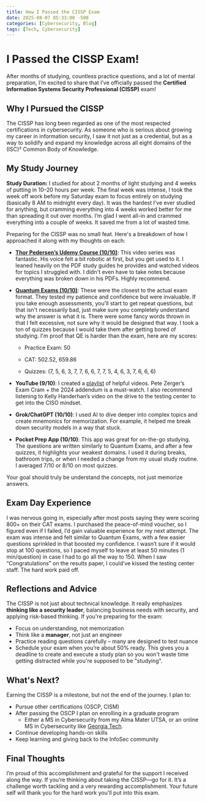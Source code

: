 ```yaml
---
title: How I Passed the CISSP Exam
date: 2025-08-07 05:33:00 -500
categories: [Cybersecurity, Blog]
tags: [Tech, Cybersecurity]
---
```


# I Passed the CISSP Exam!

After months of studying, countless practice questions, and a lot of mental preparation, I’m excited to share that I’ve officially passed the **Certified Information Systems Security Professional (CISSP)** exam!

## Why I Pursued the CISSP

The CISSP has long been regarded as one of the most respected certifications in cybersecurity. As someone who is serious about growing my career in information security, I saw it not just as a credential, but as a way to solidify and expand my knowledge across all eight domains of the (ISC)² Common Body of Knowledge.

## My Study Journey

**Study Duration:** I studied for about 2 months of light studying and 4 weeks of putting in 10–20 hours per week. The final week was intense, I took the week off work before my Saturday exam to focus entirely on studying (basically 8 AM to midnight every day). It was the hardest I’ve ever studied for anything, but cramming everything into 4 weeks worked better for me than spreading it out over months. I’m glad I went all-in and crammed everything into a couple of weeks. It saved me from a lot of wasted time.

Preparing for the CISSP was no small feat. Here's a breakdown of how I approached it along with my thoughts on each:

- [**Thor Pedersen’s Udemy Course (10/10)**](https://www.udemy.com/course/cissp-domain-1-2/?couponCode=KEEPLEARNING): This video series was fantastic. His voice felt a bit robotic at first, but you get used to it. I leaned heavily on the PDF study guides he provides and watched videos for topics I struggled with. I didn't even have to take notes because everything was broken down in his PDFs. Highly recommend.
    
- [**Quantum Exams (10/10)**](https://quantumexams.com): These were the closest to the actual exam format. They tested my patience and confidence but were invaluable. If you take enough assessments, you'll start to get repeat questions, but that isn't necessarily bad, just make sure you completely understand why the answer is what it is. There were some fancy words thrown in that I felt excessive, not sure why it would be designed that way. I took a ton of quizzes because I would take them after getting bored of studying. I'm proof that QE is harder than the exam, here are my scores:
    
    - Practice Exam: 50
        
    - CAT: 502.52, 659.86
        
    - Quizzes: (7, 5, 6, 3, 7, 7, 6, 6, 7, 7, 5, 4, 6, 3, 7, 6, 6, 6)
        
- **YouTube (9/10)**: I created a [playlist](https://youtube.com/playlist?list=PLyDW9wHbBH7LOlI4g6lETYgYgLuz4TEVg&si=E-xpeQNkhWnCcU37) of helpful videos. Pete Zerger’s Exam Cram + the 2024 addendum is a must-watch. I also recommend listening to Kelly Handerhan’s video on the drive to the testing center to get into the CISO mindset.
    
- **Grok/ChatGPT (10/10)**: I used AI to dive deeper into complex topics and create mnemonics for memorization. For example, it helped me break down security models in a way that stuck.
    
- **Pocket Prep App (10/10)**: This app was great for on-the-go studying. The questions are written similarly to Quantum Exams, and after a few quizzes, it highlights your weakest domains. I used it during breaks, bathroom trips, or when I needed a change from my usual study routine. I averaged 7/10 or 8/10 on most quizzes.

Your goal should truly be understand the concepts, not just memorize answers.

## Exam Day Experience

I was nervous going in, especially after most posts saying they were scoring 800+ on their CAT exams. I purchased the peace-of-mind voucher, so I figured even if I failed, I’d gain valuable experience for my next attempt. The exam was intense and felt similar to Quantum Exams, with a few easier questions sprinkled in that boosted my confidence. I wasn’t sure if it would stop at 100 questions, so I paced myself to leave at least 50 minutes (1 min/question) in case I had to go all the way to 150. When I saw “Congratulations” on the results paper, I could’ve kissed the testing center staff. The hard work paid off.

## Reflections and Advice

The CISSP is not just about technical knowledge. It really emphasizes **thinking like a security leader**, balancing business needs with security, and applying risk-based thinking. If you're preparing for the exam:

- Focus on understanding, not memorization
- Think like a **manager**, not just an engineer
- Practice reading questions carefully – many are designed to test nuance
- Schedule your exam when you’re about 50% ready. This gives you a deadline to create and execute a study plan so you won't waste time getting distracted while you're supposed to be "studying".

## What's Next?

Earning the CISSP is a milestone, but not the end of the journey. I plan to:

- Pursue other certifications (OSCP, CISM)
- After passing the OSCP I plan on enrolling in a graduate program
	- Either a MS in Cybersecurity from my Alma Mater UTSA, or an online MS in Cybersecurity like [Georgia Tech](https://pe.gatech.edu/degrees/cybersecurity).
- Continue developing hands-on skills
- Keep learning and giving back to the InfoSec community

## Final Thoughts

I’m proud of this accomplishment and grateful for the support I received along the way. If you’re thinking about taking the CISSP—go for it. It’s a challenge worth tackling and a very rewarding accomplishment. Your future self will thank you for the hard work you'll put into this exam.